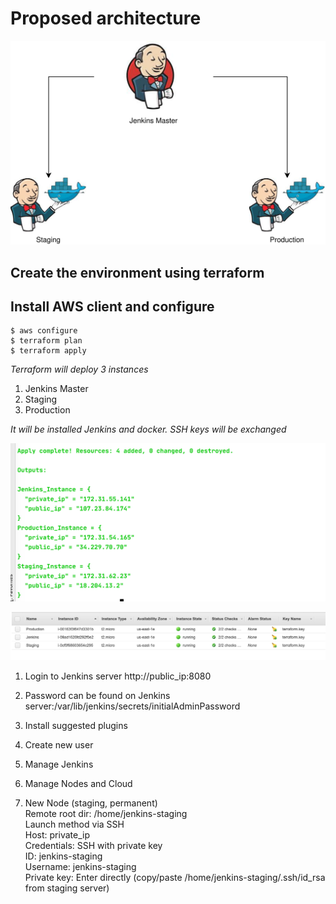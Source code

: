 
# Proposed architecture

![Technical Design](/images/jenkins.svg)


## Create the environment using terraform

## Install AWS client and configure

    $ aws configure
    $ terraform plan
    $ terraform apply

*Terraform will deploy 3 instances*
1. Jenkins Master
2. Staging
3. Production

*It will be installed Jenkins and docker.*
*SSH keys will be exchanged*  

![Instances](/images/screen2.png)

![AWS Instances](/images/screen1.png)

1. Login to Jenkins server http://public_ip:8080

2. Password can be found on Jenkins server:/var/lib/jenkins/secrets/initialAdminPassword

3. Install suggested plugins

4. Create new user

5. Manage Jenkins

6. Manage Nodes and Cloud

7. New Node (staging, permanent)  
Remote root dir: /home/jenkins-staging  
Launch method via SSH  
Host: private_ip  
Credentials: SSH with private key  
ID: jenkins-staging  
Username: jenkins-staging  
Private key: Enter directly (copy/paste /home/jenkins-staging/.ssh/id_rsa from staging server)
